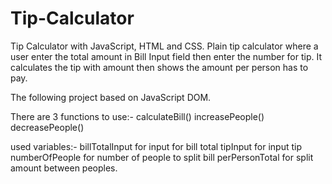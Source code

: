 # Tip-Calculator
Tip Calculator with JavaScript, HTML and CSS. 
Plain tip calculator where a user enter the total amount in Bill Input field then enter the number for tip.
It calculates the tip with amount then shows the amount per person has to pay.

The following project based on JavaScript DOM.

There are 3 functions to use:-
calculateBill()
increasePeople()
decreasePeople()

used variables:-
billTotalInput for input for bill total
tipInput for input tip
numberOfPeople for number of people to split bill
perPersonTotal for split amount between peoples.

